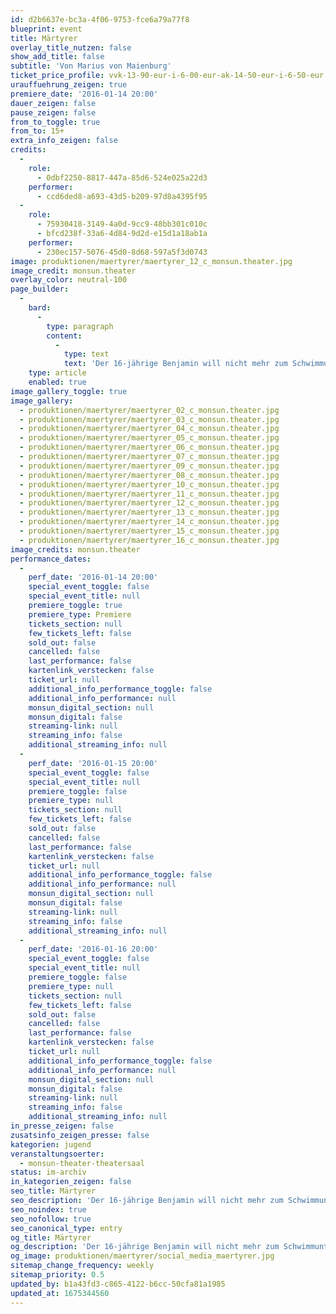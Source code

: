```yaml
---
id: d2b6637e-bc3a-4f06-9753-fce6a79a77f8
blueprint: event
title: Märtyrer
overlay_title_nutzen: false
show_add_title: false
subtitle: 'Von Marius von Maienburg'
ticket_price_profile: vvk-13-90-eur-i-6-00-eur-ak-14-50-eur-i-6-50-eur
urauffuehrung_zeigen: true
premiere_date: '2016-01-14 20:00'
dauer_zeigen: false
pause_zeigen: false
from_to_toggle: true
from_to: 15+
extra_info_zeigen: false
credits:
  -
    role:
      - 0dbf2250-8817-447a-85d6-524e025a22d3
    performer:
      - ccd6ded8-a693-43d5-b209-97d8a4395f95
  -
    role:
      - 75930418-3149-4a0d-9cc9-48bb301c010c
      - bfcd238f-33a6-4d84-9d2d-e15d1a18ab1a
    performer:
      - 230ec157-5076-45d0-8d68-597a5f3d0743
image: produktionen/maertyrer/maertyrer_12_c_monsun.theater.jpg
image_credit: monsun.theater
overlay_color: neutral-100
page_builder:
  -
    bard:
      -
        type: paragraph
        content:
          -
            type: text
            text: 'Der 16-jährige Benjamin will nicht mehr zum Schwimmunterricht. Auf Nachfrage der Mutter führt er schließlich religiöse Gründe an. Dieser ersten Verweigerung folgt ein Coming Out als fanatischer Christ, das Benjamin mit wütendem Bibelsprech und provokanten Aktionen untermauert. Ob Evolution, Emanzipation, Verhütung, Homosexualität, Judentum; alles ist in Benjamins Augen unrein, teuflisch, sündig. In dem gehbehinderten Außenseiter Georg findet der junge Prophet seinen ersten Jünger, während Frau Roth, seine Bio- und Vertrauenslehrerin ihn immer entschiedener bekämpft.'
    type: article
    enabled: true
image_gallery_toggle: true
image_gallery:
  - produktionen/maertyrer/maertyrer_02_c_monsun.theater.jpg
  - produktionen/maertyrer/maertyrer_03_c_monsun.theater.jpg
  - produktionen/maertyrer/maertyrer_04_c_monsun.theater.jpg
  - produktionen/maertyrer/maertyrer_05_c_monsun.theater.jpg
  - produktionen/maertyrer/maertyrer_06_c_monsun.theater.jpg
  - produktionen/maertyrer/maertyrer_07_c_monsun.theater.jpg
  - produktionen/maertyrer/maertyrer_09_c_monsun.theater.jpg
  - produktionen/maertyrer/maertyrer_08_c_monsun.theater.jpg
  - produktionen/maertyrer/maertyrer_10_c_monsun.theater.jpg
  - produktionen/maertyrer/maertyrer_11_c_monsun.theater.jpg
  - produktionen/maertyrer/maertyrer_12_c_monsun.theater.jpg
  - produktionen/maertyrer/maertyrer_13_c_monsun.theater.jpg
  - produktionen/maertyrer/maertyrer_14_c_monsun.theater.jpg
  - produktionen/maertyrer/maertyrer_15_c_monsun.theater.jpg
  - produktionen/maertyrer/maertyrer_16_c_monsun.theater.jpg
image_credits: monsun.theater
performance_dates:
  -
    perf_date: '2016-01-14 20:00'
    special_event_toggle: false
    special_event_title: null
    premiere_toggle: true
    premiere_type: Premiere
    tickets_section: null
    few_tickets_left: false
    sold_out: false
    cancelled: false
    last_performance: false
    kartenlink_verstecken: false
    ticket_url: null
    additional_info_performance_toggle: false
    additional_info_performance: null
    monsun_digital_section: null
    monsun_digital: false
    streaming-link: null
    streaming_info: false
    additional_streaming_info: null
  -
    perf_date: '2016-01-15 20:00'
    special_event_toggle: false
    special_event_title: null
    premiere_toggle: false
    premiere_type: null
    tickets_section: null
    few_tickets_left: false
    sold_out: false
    cancelled: false
    last_performance: false
    kartenlink_verstecken: false
    ticket_url: null
    additional_info_performance_toggle: false
    additional_info_performance: null
    monsun_digital_section: null
    monsun_digital: false
    streaming-link: null
    streaming_info: false
    additional_streaming_info: null
  -
    perf_date: '2016-01-16 20:00'
    special_event_toggle: false
    special_event_title: null
    premiere_toggle: false
    premiere_type: null
    tickets_section: null
    few_tickets_left: false
    sold_out: false
    cancelled: false
    last_performance: false
    kartenlink_verstecken: false
    ticket_url: null
    additional_info_performance_toggle: false
    additional_info_performance: null
    monsun_digital_section: null
    monsun_digital: false
    streaming-link: null
    streaming_info: false
    additional_streaming_info: null
in_presse_zeigen: false
zusatsinfo_zeigen_presse: false
kategorien: jugend
veranstaltungsoerter:
  - monsun-theater-theatersaal
status: im-archiv
in_kategorien_zeigen: false
seo_title: Märtyrer
seo_description: 'Der 16-jährige Benjamin will nicht mehr zum Schwimmunterricht. Auf Nachfrage führt er religiöse Gründe an. Es folgt ein Coming Out als fanatischer Christ.'
seo_noindex: true
seo_nofollow: true
seo_canonical_type: entry
og_title: Märtyrer
og_description: 'Der 16-jährige Benjamin will nicht mehr zum Schwimmunterricht. Auf Nachfrage führt er religiöse Gründe an. Es folgt ein Coming Out als fanatischer Christ.'
og_image: produktionen/maertyrer/social_media_maertyrer.jpg
sitemap_change_frequency: weekly
sitemap_priority: 0.5
updated_by: b1a43fd3-c865-4122-b6cc-50cfa81a1985
updated_at: 1675344560
---
```

